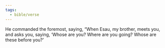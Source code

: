 ```yaml
---
tags:
  - bible/verse
---
```

He commanded the foremost, saying, “When Esau, my brother, meets you, and asks you, saying, ‘Whose are you? Where are you going? Whose are these before you?’